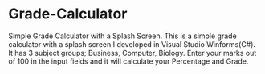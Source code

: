 # Grade-Calculator
Simple Grade Calculator with a Splash Screen.
This is a simple grade calculator with a splash screen I developed in Visual Studio Winforms(C#). 
It has 3 subject groups; Business, Computer, Biology. 
Enter your marks out of 100 in the input fields and it will calculate your Percentage and Grade.
